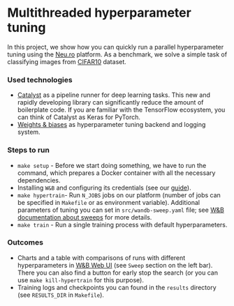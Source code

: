 # Multithreaded hyperparameter tuning

In this project, we show how you can quickly run a parallel hyperparameter tuning using the [Neu.ro](https://neu.ro/platform/) platform. As a benchmark, we solve a simple task of classifying images 
from [CIFAR10](https://www.cs.toronto.edu/~kriz/cifar.html) dataset.

### Used technologies

* [Catalyst](https://github.com/catalyst-team/catalyst) as a pipeline runner for deep learning tasks. This new and rapidly developing library can significantly reduce the amount of boilerplate code. If you are familiar with the TensorFlow ecosystem, you can think of Catalyst as Keras for PyTorch.
* [Weights & biases](https://www.wandb.com/) as hyperparameter tuning backend and logging system.

### Steps to run
* `make setup` - Before we start doing something, we have to run the command, which prepares a Docker container with all the necessary dependencies.
* Installing `W&B` and configuring its credentials (see our [guide](https://docs.neu.ro/toolbox/experiment-tracking-with-weights-and-biases#authenticating-w-and-b)).
* `make hypertrain`- Run `N_JOBS` jobs on our platform
(number of jobs can be specified in `Makefile` or as environment variable). Additional parameters of tuning you can set in `src/wandb-sweep.yaml` file; see [W&B documentation about
sweeps](https://docs.wandb.com/library/sweeps) for more details.
* `make train` - Run a single training process with default hyperparameters.

### Outcomes
* Charts and a table with comparisons of runs with different hyperparameters in [W&B Web UI](https://app.wandb.ai/home) (see `Sweep` section on the left bar). There you can also find a button for early stop the search (or you can use `make kill-hypertrain` for this purpose).
* Training logs and checkpoints you can found in the `results` directory (see `RESULTS_DIR` in `Makefile`).

